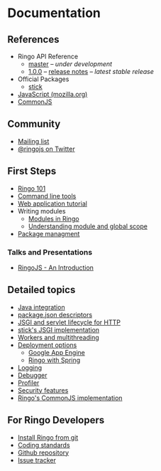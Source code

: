 # Documentation

<style>
.content h1 { display: none; }
#documentation-right { display: inline-block; width: 50%; float: right; }
#documentation-left { display: inline-block; width: 50%; }
@media screen and (max-width: 960px) {#documentation-left, #documentation-right { float: none; display: block; width: 100%;}}
</style>


<div id="documentation-right">

## References

  * Ringo API Reference
    * [master](/api/master/index.html) &ndash; <em>under development</em>
    * [1.0.0](/api/1.0.0/index.html) &ndash; [release notes](release_1_0_0)  &ndash; <em>latest stable release</em>
  * Official Packages
    * [stick](/api/stick/index.html)
  * [JavaScript (mozilla.org)](https://developer.mozilla.org/en/JavaScript/Reference)
  * [CommonJS](http://wiki.commonjs.org/wiki/CommonJS)

## Community

  * [Mailing list](https://groups.google.com/group/ringojs)
  * [@ringojs on Twitter](https://twitter.com/ringojs)

</div>

<div id="documentation-left">

## First Steps

 * [Ringo 101](ringo_101)
 * [Command line tools](commandline_tools)
 * [Web application tutorial](/tutorial/)
 * Writing modules
   * [Modules in Ringo](modules)
   * [Understanding module and global scope](module_and_global_scope)
 * [Package managment](package_management)

### Talks and Presentations

 * [RingoJS - An Introduction](../talks-presentations/ringo-an-introduction)

## Detailed topics

  * [Java integration](java_integration)
  * [package.json descriptors](package_descriptors)
  * [JSGI and servlet lifecycle for HTTP](jsgi_servlet_lifecycle)
  * [stick's JSGI implementation](stick_jsgi_implementation)
  * [Workers and multithreading](workers)
  * [Deployment options](deployment)
    * [Google App Engine](google_appengine)
    * [Ringo with Spring](ringo_with_spring)
  * [Logging](logging)
  * [Debugger](debugger)
  * [Profiler](profiler)
  * [Security features](security_features)
  * [Ringo's CommonJS implementation](commonjs_implementation)

## For Ringo Developers

  * [Install Ringo from git](ringo_from_git)
  * [Coding standards](coding_standards)
  * [Github repository](https://github.com/ringo/ringojs)
  * [Issue tracker](https://github.com/ringo/ringojs/issues)

</div>
